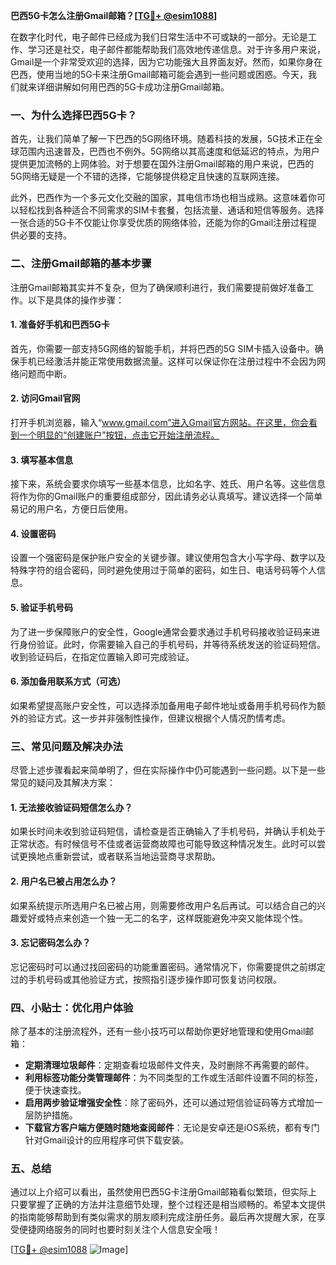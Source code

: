 **巴西5G卡怎么注册Gmail邮箱？[[TG💪+ @esim1088](https://t.me/s/esim1088)]**

在数字化时代，电子邮件已经成为我们日常生活中不可或缺的一部分。无论是工作、学习还是社交，电子邮件都能帮助我们高效地传递信息。对于许多用户来说，Gmail是一个非常受欢迎的选择，因为它功能强大且界面友好。然而，如果你身在巴西，使用当地的5G卡来注册Gmail邮箱可能会遇到一些问题或困惑。今天，我们就来详细讲解如何用巴西的5G卡成功注册Gmail邮箱。

### 一、为什么选择巴西5G卡？

首先，让我们简单了解一下巴西的5G网络环境。随着科技的发展，5G技术正在全球范围内迅速普及，巴西也不例外。5G网络以其高速度和低延迟的特点，为用户提供更加流畅的上网体验。对于想要在国外注册Gmail邮箱的用户来说，巴西的5G网络无疑是一个不错的选择，它能够提供稳定且快速的互联网连接。

此外，巴西作为一个多元文化交融的国家，其电信市场也相当成熟。这意味着你可以轻松找到各种适合不同需求的SIM卡套餐，包括流量、通话和短信等服务。选择一张合适的5G卡不仅能让你享受优质的网络体验，还能为你的Gmail注册过程提供必要的支持。

### 二、注册Gmail邮箱的基本步骤

注册Gmail邮箱其实并不复杂，但为了确保顺利进行，我们需要提前做好准备工作。以下是具体的操作步骤：

#### 1. 准备好手机和巴西5G卡

首先，你需要一部支持5G网络的智能手机，并将巴西的5G SIM卡插入设备中。确保手机已经激活并能正常使用数据流量。这样可以保证你在注册过程中不会因为网络问题而中断。

#### 2. 访问Gmail官网

打开手机浏览器，输入“www.gmail.com”进入Gmail官方网站。在这里，你会看到一个明显的“创建账户”按钮，点击它开始注册流程。

#### 3. 填写基本信息

接下来，系统会要求你填写一些基本信息，比如名字、姓氏、用户名等。这些信息将作为你的Gmail账户的重要组成部分，因此请务必认真填写。建议选择一个简单易记的用户名，方便日后使用。

#### 4. 设置密码

设置一个强密码是保护账户安全的关键步骤。建议使用包含大小写字母、数字以及特殊字符的组合密码，同时避免使用过于简单的密码，如生日、电话号码等个人信息。

#### 5. 验证手机号码

为了进一步保障账户的安全性，Google通常会要求通过手机号码接收验证码来进行身份验证。此时，你需要输入自己的手机号码，并等待系统发送的验证码短信。收到验证码后，在指定位置输入即可完成验证。

#### 6. 添加备用联系方式（可选）

如果希望提高账户安全性，可以选择添加备用电子邮件地址或备用手机号码作为额外的验证方式。这一步并非强制性操作，但建议根据个人情况酌情考虑。

### 三、常见问题及解决办法

尽管上述步骤看起来简单明了，但在实际操作中仍可能遇到一些问题。以下是一些常见的疑问及其解决方案：

#### 1. 无法接收验证码短信怎么办？

如果长时间未收到验证码短信，请检查是否正确输入了手机号码，并确认手机处于正常状态。有时候信号不佳或者运营商故障也可能导致这种情况发生。此时可以尝试更换地点重新尝试，或者联系当地运营商寻求帮助。

#### 2. 用户名已被占用怎么办？

如果系统提示所选用户名已被占用，则需要修改用户名后再试。可以结合自己的兴趣爱好或特点来创造一个独一无二的名字，这样既能避免冲突又能体现个性。

#### 3. 忘记密码怎么办？

忘记密码时可以通过找回密码的功能重置密码。通常情况下，你需要提供之前绑定过的手机号码或其他验证方式，按照指引逐步操作即可恢复访问权限。

### 四、小贴士：优化用户体验

除了基本的注册流程外，还有一些小技巧可以帮助你更好地管理和使用Gmail邮箱：

- **定期清理垃圾邮件**：定期查看垃圾邮件文件夹，及时删除不再需要的邮件。
- **利用标签功能分类管理邮件**：为不同类型的工作或生活邮件设置不同的标签，便于快速查找。
- **启用两步验证增强安全性**：除了密码外，还可以通过短信验证码等方式增加一层防护措施。
- **下载官方客户端方便随时随地查阅邮件**：无论是安卓还是iOS系统，都有专门针对Gmail设计的应用程序可供下载安装。

### 五、总结

通过以上介绍可以看出，虽然使用巴西5G卡注册Gmail邮箱看似繁琐，但实际上只要掌握了正确的方法并注意细节处理，整个过程还是相当顺畅的。希望本文提供的指南能够帮助到有类似需求的朋友顺利完成注册任务。最后再次提醒大家，在享受便捷网络服务的同时也要时刻关注个人信息安全哦！

[[TG💪+ @esim1088](https://t.me/s/esim1088) ![Image](https://i.postimg.cc/4NQfJmqS/Snipaste-2025-05-13-00-14-12.png)]